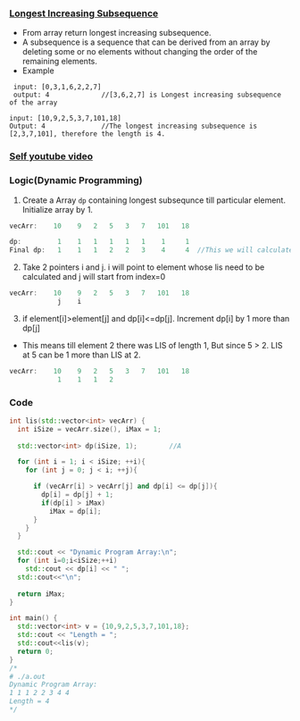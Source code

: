 ### [Longest Increasing Subsequence](https://leetcode.com/problems/longest-increasing-subsequence/)
- From array return longest increasing subsequence.
- A subsequence is a sequence that can be derived from an array by deleting some or no elements without changing the order of the remaining elements. 
- Example
```
 input: [0,3,1,6,2,2,7]
 output: 4             //[3,6,2,7] is Longest increasing subsequence of the array 

input: [10,9,2,5,3,7,101,18]
Output: 4              //The longest increasing subsequence is [2,3,7,101], therefore the length is 4.
```
### [Self youtube video](https://youtu.be/mqbCl4kyDmQ)

### Logic(Dynamic Programming)
1. Create a Array `dp` containing longest subsequnce till particular element. Initialize array by 1.
```c++
vecArr:    10    9   2   5   3   7   101   18

dp:         1    1   1   1   1   1    1     1
Final dp:   1    1   1   2   2   3    4     4  //This we will calculate
```
2. Take 2 pointers i and j. i will point to element whose lis need to be calculated and j will start from index=0
```c++
vecArr:    10    9   2   5   3   7   101   18
            j    i
```
3. if element[i]>element[j] and dp[i]<=dp[j]. Increment dp[i] by 1 more than dp[j]
  - This means till element 2 there was LIS of length 1, But since 5 > 2. LIS at 5 can be 1 more than LIS at 2.
```c++
vecArr:    10    9   2   5   3   7   101   18
            1    1   1   2
```

### Code
```c++
int lis(std::vector<int> vecArr) {
  int iSize = vecArr.size(), iMax = 1;
  
  std::vector<int> dp(iSize, 1);        //A

  for (int i = 1; i < iSize; ++i){
    for (int j = 0; j < i; ++j){

      if (vecArr[i] > vecArr[j] and dp[i] <= dp[j]){
        dp[i] = dp[j] + 1;
        if(dp[i] > iMax)
          iMax = dp[i];
      }
    }
  }

  std::cout << "Dynamic Program Array:\n";
  for (int i=0;i<iSize;++i)
    std::cout << dp[i] << " ";
  std::cout<<"\n";
  
  return iMax;
}

int main() {
  std::vector<int> v = {10,9,2,5,3,7,101,18};
  std::cout << "Length = ";
  std::cout<<lis(v);
  return 0;
}
/*
# ./a.out
Dynamic Program Array:
1 1 1 2 2 3 4 4
Length = 4
*/
```
